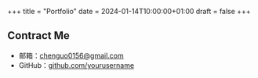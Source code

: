 +++
title = "Portfolio"
date = 2024-01-14T10:00:00+01:00
draft = false
+++

## Contract Me

- 邮箱：chenguo0156@gmail.com
- GitHub：[github.com/yourusername](https://github.com/yourusername)
